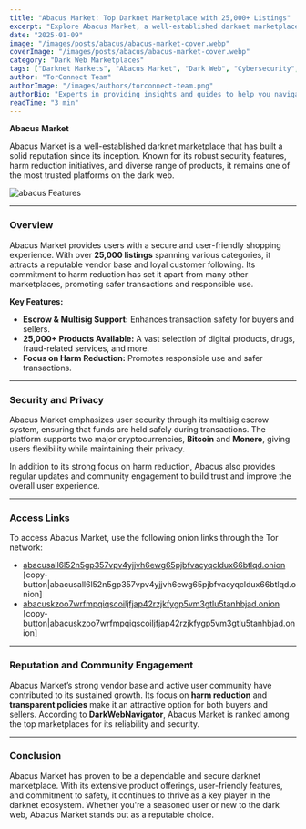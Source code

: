 ```yaml
---
title: "Abacus Market: Top Darknet Marketplace with 25,000+ Listings"
excerpt: "Explore Abacus Market, a well-established darknet marketplace featuring over 25,000 products, escrow services, and a focus on harm reduction. Learn why it stands out in 2025."
date: "2025-01-09"
image: "/images/posts/abacus/abacus-market-cover.webp"
coverImage: "/images/posts/abacus/abacus-market-cover.webp"
category: "Dark Web Marketplaces"
tags: ["Darknet Markets", "Abacus Market", "Dark Web", "Cybersecurity", "Bitcoin", "Monero"]
author: "TorConnect Team"
authorImage: "/images/authors/torconnect-team.png"
authorBio: "Experts in providing insights and guides to help you navigate the darknet securely and effectively."
readTime: "3 min"
---
```


**Abacus Market**

Abacus Market is a well-established darknet marketplace that has built a solid reputation since its inception. Known for its robust security features, harm reduction initiatives, and diverse range of products, it remains one of the most trusted platforms on the dark web.

![abacus Features](/images/posts/abacus/abacus-sub.webp)

---

### Overview

Abacus Market provides users with a secure and user-friendly shopping experience. With over **25,000 listings** spanning various categories, it attracts a reputable vendor base and loyal customer following. Its commitment to harm reduction has set it apart from many other marketplaces, promoting safer transactions and responsible use.

**Key Features:**
- **Escrow & Multisig Support:** Enhances transaction safety for buyers and sellers.
- **25,000+ Products Available:** A vast selection of digital products, drugs, fraud-related services, and more.
- **Focus on Harm Reduction:** Promotes responsible use and safer transactions.

---

### Security and Privacy

Abacus Market emphasizes user security through its multisig escrow system, ensuring that funds are held safely during transactions. The platform supports two major cryptocurrencies, **Bitcoin** and **Monero**, giving users flexibility while maintaining their privacy.

In addition to its strong focus on harm reduction, Abacus also provides regular updates and community engagement to build trust and improve the overall user experience.

---

### Access Links

To access Abacus Market, use the following onion links through the Tor network:

- [abacusall6l52n5gp357vpv4yjjvh6ewg65pjbfvacyqcldux66btlqd.onion](http://abacusall6l52n5gp357vpv4yjjvh6ewg65pjbfvacyqcldux66btlqd.onion) [copy-button|abacusall6l52n5gp357vpv4yjjvh6ewg65pjbfvacyqcldux66btlqd.onion]
- [abacuskzoo7wrfmpqiqscoiljfjap42rzjkfygp5vm3gtlu5tanhbjad.onion](http://abacuskzoo7wrfmpqiqscoiljfjap42rzjkfygp5vm3gtlu5tanhbjad.onion) [copy-button|abacuskzoo7wrfmpqiqscoiljfjap42rzjkfygp5vm3gtlu5tanhbjad.onion]

---

### Reputation and Community Engagement

Abacus Market’s strong vendor base and active user community have contributed to its sustained growth. Its focus on **harm reduction** and **transparent policies** make it an attractive option for both buyers and sellers. According to **DarkWebNavigator**, Abacus Market is ranked among the top marketplaces for its reliability and security.

---

### Conclusion

Abacus Market has proven to be a dependable and secure darknet marketplace. With its extensive product offerings, user-friendly features, and commitment to safety, it continues to thrive as a key player in the darknet ecosystem. Whether you're a seasoned user or new to the dark web, Abacus Market stands out as a reputable choice.

